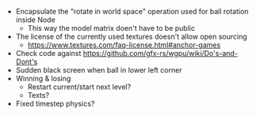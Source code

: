 - Encapsulate the "rotate in world space" operation used for ball rotation inside Node
    - This way the model matrix doen't have to be public
- The license of the currently used textures doesn't allow open sourcing
    - https://www.textures.com/faq-license.html#anchor-games
- Check code against https://github.com/gfx-rs/wgpu/wiki/Do's-and-Dont's
- Sudden black screen when ball in lower left corner
- Winning & losing
    - Restart current/start next level?
    - Texts?
- Fixed timestep physics?